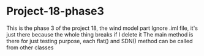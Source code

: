 # Project-18-phase3
This is the phase 3 of the project 18, the wind model part
Ignore .iml file, it's just there because the whole thing breaks if I delete it
The main method is there for just testing purpose, each flat() and SDN() method can be called from other classes
